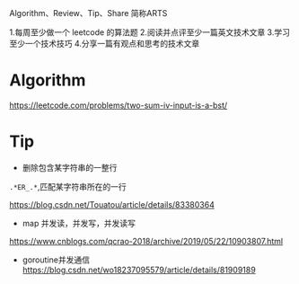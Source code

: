
Algorithm、Review、Tip、Share 简称ARTS

1.每周至少做一个 leetcode 的算法题 2.阅读并点评至少一篇英文技术文章 3.学习至少一个技术技巧 4.分享一篇有观点和思考的技术文章

# Algorithm
https://leetcode.com/problems/two-sum-iv-input-is-a-bst/


# Tip

* 删除包含某字符串的一整行

`.*ER_.*`,匹配某字符串所在的一行

https://blog.csdn.net/Touatou/article/details/83380364

* map 并发读，并发写，并发读写

https://www.cnblogs.com/qcrao-2018/archive/2019/05/22/10903807.html

* goroutine并发通信
https://blog.csdn.net/wo18237095579/article/details/81909189
